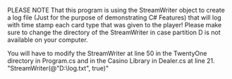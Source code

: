 PLEASE NOTE That this program is using the StreamWriter object to create a log file (Just for the purpose of demonstrating C# Features) that will log with time stamp each card type that was given to the player! Please make sure to change the directory of the StreamWriter in case partition D is not available on your computer.

You will have to modify the StreamWriter at line 50 in the TwentyOne directory in Program.cs and in the Casino Library in Dealer.cs at line 21.
"StreamWriter(@"D:\log.txt", true)"
